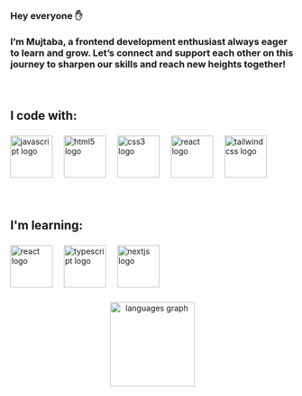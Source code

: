 <h3 align="left">Hey everyone ✋<br><br>I’m Mujtaba, a frontend development enthusiast always eager to learn and grow. Let’s connect and support each other on this journey to sharpen our skills and reach new heights together!</h3>

###

<br clear="both">

<h2 align="left">I code with:</h2>

###

<div align="left">
  <img src="https://cdn.jsdelivr.net/gh/devicons/devicon/icons/javascript/javascript-original.svg" height="75" alt="javascript logo"  />
  <img width="12" />
  <img src="https://cdn.jsdelivr.net/gh/devicons/devicon/icons/html5/html5-original.svg" height="75" alt="html5 logo"  />
  <img width="12" />
  <img src="https://cdn.jsdelivr.net/gh/devicons/devicon/icons/css3/css3-original.svg" height="75" alt="css3 logo"  />
  <img width="12" />
  <img src="https://cdn.jsdelivr.net/gh/devicons/devicon/icons/react/react-original.svg" height="75" alt="react logo"  />
  <img width="12" />
  <img src="https://skillicons.dev/icons?i=tailwind" height="75" alt="tailwindcss logo"  />
</div>

###

<br clear="both">

<h2 align="left">I'm learning:</h2>

###

<div align="left">
  <img src="https://cdn.jsdelivr.net/gh/devicons/devicon/icons/react/react-original.svg" height="75" alt="react logo"  />
  <img width="12" />
  <img src="https://cdn.jsdelivr.net/gh/devicons/devicon/icons/typescript/typescript-original.svg" height="75" alt="typescript logo"  />
  <img width="12" />
  <img src="https://cdn.jsdelivr.net/gh/devicons/devicon/icons/nextjs/nextjs-original.svg" height="75" alt="nextjs logo"  />
</div>

###

<div align="center">
  <img src="https://github-readme-stats.vercel.app/api/top-langs?username=MujtabaHussein&locale=en&hide_title=false&layout=compact&card_width=320&langs_count=5&theme=dracula&hide_border=false&order=2" height="150" alt="languages graph"  />
</div>
